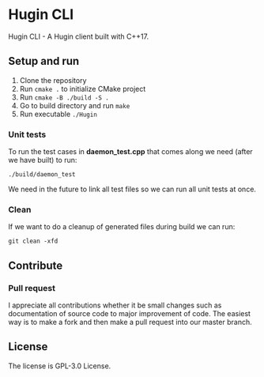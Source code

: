 # Hugin CLI
Hugin CLI - A Hugin client built with C++17. 

## Setup and run

1. Clone the repository
2. Run `cmake .` to initialize CMake project
3. Run `cmake -B ./build -S .`
4. Go to build directory and run `make`
5. Run executable `./Hugin`

### Unit tests

To run the test cases in **daemon_test.cpp** that comes along we need (after we have built) to run:

`./build/daemon_test`

We need in the future to link all test files so we can run all unit tests at once.

### Clean 

If we want to do a cleanup of generated files during build we can run:

`git clean -xfd`

## Contribute

### Pull request

I appreciate all contributions whether it be small changes such as documentation of source code to major improvement of code. The easiest way is to make a fork and then make a pull request into our master branch. 

## License

The license is GPL-3.0 License.
